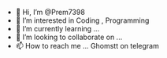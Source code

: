 - 👋 Hi, I’m @Prem7398
- 👀 I’m interested in Coding , Programming 
- 🌱 I’m currently learning ... 
- 💞️ I’m looking to collaborate on ...
- 📫 How to reach me ... Ghomstt on telegram

<!---
Prem7398/Prem7398 is a ✨ special ✨ repository because its `README.md` (this file) appears on your GitHub profile.
You can click the Preview link to take a look at your changes.
--->
